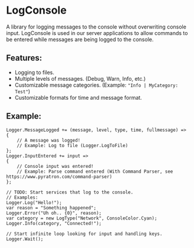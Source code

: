 # LogConsole
A library for logging messages to the console without overwriting console input.
LogConsole is used in our server applications to allow commands to be entered while messages are being logged to the console.

## Features:
 - Logging to files.
 - Multiple levels of messages. (Debug, Warn, Info, etc.)
 - Customizable message categories. (Example: `"Info | MyCategory: Test"`)
 - Customizable formats for time and message format.

## Example:

````
Logger.MessageLogged += (message, level, type, time, fullmessage) =>
{
    // A message was logged!
    // Example: Log to file (Logger.LogToFile)
};
Logger.InputEntered += input =>
{
    // Console input was entered!
    // Example: Parse command entered (With Command Parser, see https://www.pyratron.com/command-parser)
};

// TODO: Start services that log to the console.
// Examples:
Logger.Log("Hello!");
var reason = "Something happened";
Logger.Error("Uh oh.. {0}", reason);
var category = new LogType("Network", ConsoleColor.Cyan);
Logger.Info(category, "Connected!");

// Start infinite loop looking for input and handling keys.
Logger.Wait();
````
